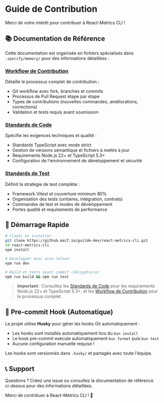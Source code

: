 # Guide de Contribution

Merci de votre intérêt pour contribuer à React-Metrics CLI !

## 📚 Documentation de Référence

Cette documentation est organisée en fichiers spécialisés dans `.specify/memory/` pour des informations détaillées :

### **[Workflow de Contribution](.specify/memory/contribution-workflows.md)**

Détaille le processus complet de contribution :

- Git workflow avec fork, branches et commits
- Processus de Pull Request étape par étape
- Types de contributions (nouvelles commandes, améliorations, corrections)
- Validation et tests requis avant soumission

### **[Standards de Code](.specify/memory/code-standards.md)**

Spécifie les exigences techniques et qualité :

- Standards TypeScript avec mode strict
- Gestion de versions sémantique et fichiers à mettre à jour
- Requirements Node.js 22+ et TypeScript 5.3+
- Configuration de l'environnement de développement et sécurité

### **[Standards de Test](.specify/memory/testing-standards.md)**

Définit la stratégie de test complète :

- Framework Vitest et couverture minimum 80%
- Organisation des tests (unitaires, intégration, contrats)
- Commandes de test et modes de développement
- Portes qualité et requirements de performance

## 🚀 Démarrage Rapide

```bash
# Cloner et installer
git clone https://github.maif.io/guilde-dev/react-metrics-cli.git
cd react-metrics-cli
npm install

# Développer avec auto-reload
npm run dev

# Build et tests avant commit (obligatoire)
npm run build && npm run test
```

> **Important** : Consultez les [Standards de Code](.specify/memory/code-standards.md) pour les requirements Node.js 22+ et TypeScript 5.3+, et les [Workflow de Contribution](.specify/memory/contribution-workflows.md) pour le processus complet.

## 🔧 Pre-commit Hook (Automatique)

Le projet utilise **Husky** pour gérer les hooks Git automatiquement :

- Les hooks sont installés automatiquement lors du `bun install`
- Le hook pre-commit exécute automatiquement `bun format` puis `bun test`
- Aucune configuration manuelle requise !

Les hooks sont versionnés dans `.husky/` et partagés avec toute l'équipe.

## 📞 Support

Questions ? Créez une issue ou consultez la documentation de référence ci-dessus pour des informations détaillées.

Merci de contribuer à React-Metrics CLI ! 🎉
